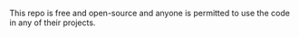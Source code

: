 This repo is free and open-source and anyone is permitted to use the code in any of their projects.
